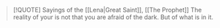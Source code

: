 > [!QUOTE] Sayings of the [[Lena|Great Saint]], [[The Prophet]]
> The reality of your is not that you are afraid of the dark.
> But of what is in it.
